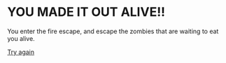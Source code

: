 # YOU MADE IT OUT ALIVE!!

You enter the fire escape, and escape the zombies that are waiting to eat you alive. 

[Try again](../home.md)